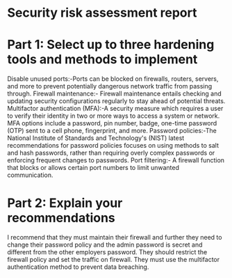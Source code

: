 # Security risk assessment report 

# Part 1: Select up to three hardening tools and methods to implement

Disable unused ports:-Ports can be blocked on firewalls, routers, servers, and more to prevent potentially dangerous network traffic from passing through.
Firewall maintenance:- Firewall maintenance entails checking and updating security configurations regularly to stay ahead of potential threats.
Multifactor authentication (MFA):-A security measure which requires a user to verify their identity in two or more ways to access a system or network. MFA options include a password, pin number, badge, one-time password (OTP) sent to a cell phone, fingerprint, and more.
Password policies:-The National Institute of Standards and Technology's (NIST) latest recommendations for password policies focuses on using methods to salt and hash passwords, rather than requiring overly complex passwords or enforcing frequent changes to passwords.
Port filtering:- A firewall function that blocks or allows certain port numbers to limit unwanted communication.

# Part 2: Explain your recommendations
I recommend that they must maintain their firewall and further they need to change their password policy and the admin password is secret and different from the other employers password. They should restrict the firewall policy and set the traffic on firewall. They must use the multifactor authentication method to prevent data breaching.




